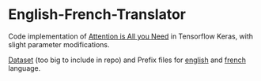 # English-French-Translator

Code implementation of [Attention is All you Need](https://papers.nips.cc/paper/7181-attention-is-all-you-need.pdf) in Tensorflow Keras, with slight parameter modifications.

[Dataset](https://www.statmt.org/europarl/) (too big to include in repo) and Prefix files for [english](https://github.com/RVS97/English-French-Translator/blob/master/nonbreaking_prefix.en) and [french](https://github.com/RVS97/English-French-Translator/blob/master/nonbreaking_prefix.fr) language.
